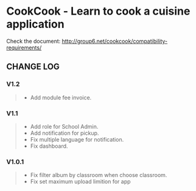 # CookCook - Learn to cook a cuisine application
Check the document: http://group6.net/cookcook/compatibility-requirements/

## CHANGE LOG
### V1.2
> * Add module fee invoice.

###  V1.1
> * Add role for School Admin.
> * Add notification for pickup.
> * Fix multiple language for notification.
> * Fix dashboard.

###  V1.0.1
> * Fix filter album by classroom when choose classroom.
> * Fix set maximum upload limition for app